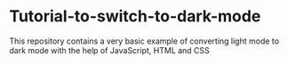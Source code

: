 # Tutorial-to-switch-to-dark-mode
This repository contains a very basic example of converting light mode to dark mode with the help of JavaScript, HTML and CSS
